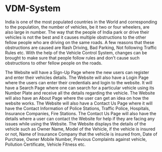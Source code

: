 # VDM-System
India is one of the most populated countries in the World and corresponding to the population, the number of vehicles, be it two or four wheelers, are also large in number.
The way that the people of India park or drive their vehicles is not the best and it causes multiple obstructions to the other fellow people who are driving on the same roads.
A few reasons that these obstructions are caused are Rash Driving, Bad Parking, Not following Traffic Rules etc.
With the help of the Vehicle Control System, changes can be brought to make sure that people follow rules and don’t cause such obstructions to other fellow people on the roads.


The Website will have a Sign-Up Page where the new users can register and enter their vehicles details.
The Website will also have a Login Page where the users can enter their credentials and login to the website.
It will have a Search Page where one can search for a particular vehicle using its Number Plate and receive all the details regarding the vehicle.
The Website will also have an About Page where the user can get an idea on how the website works.
The Website will also have a Contact Us Page where it will have the Contact Information of Police Stations, Traffic Police, Hospitals, Insurance Companies, Fire Stations.
The Contact Us Page will also have the details where a user can contact the Website for help if they are facing any issues while using the Website.
The Website displays the details of the vehicle such as Owner Name, Model of the Vehicle, if the vehicle is insured or not, Name of Insurance Company that the vehicle is insured from, Date of Purchase, Owner Mobile Number, Previous Complaints against vehicle, Pollution Certificate, Vehicle Fitness etc. 
